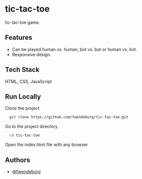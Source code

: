 # tic-tac-toe
tic-tac-toe game.

## Features
- Can be played human vs. human, bot vs. bot or human vs. bot.
- Responsive design.

## Tech Stack
HTML, CSS, JavaScript

## Run Locally
Clone the project

```bash
  git clone https://github.com/fwendeburg/tic-tac-toe.git
```

Go to the project directory

```bash
  cd tic-tac-toe
```

Open the index.html file with any browser

## Authors
- [@fwendeburg](https://www.github.com/fwendeburg)

